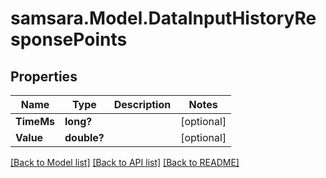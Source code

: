 # samsara.Model.DataInputHistoryResponsePoints
## Properties

Name | Type | Description | Notes
------------ | ------------- | ------------- | -------------
**TimeMs** | **long?** |  | [optional] 
**Value** | **double?** |  | [optional] 

[[Back to Model list]](../README.md#documentation-for-models) [[Back to API list]](../README.md#documentation-for-api-endpoints) [[Back to README]](../README.md)

